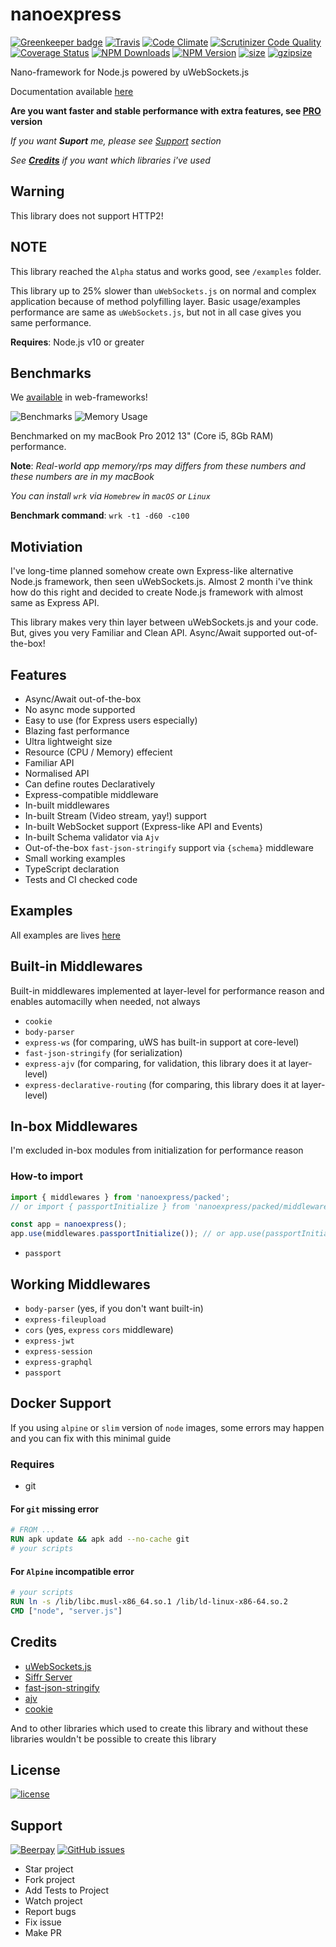 # nanoexpress

[![Greenkeeper badge](https://badges.greenkeeper.io/dalisoft/nanoexpress.svg)](https://greenkeeper.io/)
[![Travis](https://img.shields.io/travis/dalisoft/nanoexpress.svg)](http://github.com/dalisoft/nanoexpress)
[![Code Climate](https://codeclimate.com/github/dalisoft/nanoexpress/badges/gpa.svg)](https://codeclimate.com/github/dalisoft/nanoexpress)
[![Scrutinizer Code Quality](https://scrutinizer-ci.com/g/dalisoft/nanoexpress/badges/quality-score.png?b=master)](https://scrutinizer-ci.com/g/dalisoft/nanoexpress/?branch=master)
[![Coverage Status](https://coveralls.io/repos/github/dalisoft/nanoexpress/badge.svg?branch=master)](https://coveralls.io/github/dalisoft/nanoexpress?branch=master)
[![NPM Downloads](https://img.shields.io/npm/dm/nanoexpress.svg)](https://npmjs.org/package/nanoexpress)
[![NPM Version](https://img.shields.io/npm/v/nanoexpress.svg)](https://npmjs.org/package/nanoexpress)
[![size](https://img.badgesize.io/https://unpkg.com/nanoexpress)](http://unpkg.com/nanoexpress)
[![gzipsize](https://img.badgesize.io/https://unpkg.com/nanoexpress?compression=gzip)](http://unpkg.com/nanoexpress)

Nano-framework for Node.js powered by uWebSockets.js

Documentation available [here](https://github.com/dalisoft/nanoexpress/blob/master/docs/index.md)

**Are you want faster and stable performance with extra features, see [PRO](https://github.com/dalisoft/nanoexpress/tree/pro) version**

_If you want **Suport** me, please see [Support](#support) section_

_See [**Credits**](#credits) if you want which libraries i've used_

## Warning

This library does not support HTTP2!

## NOTE

This library reached the `Alpha` status and works good, see `/examples` folder.

This library up to 25% slower than `uWebSockets.js` on normal and complex application because of method polyfilling layer. Basic usage/examples performance are same as `uWebSockets.js`, but not in all case gives you same performance.

**Requires**: Node.js v10 or greater

## Benchmarks

We [available](https://github.com/the-benchmarker/web-frameworks) in web-frameworks!

![Benchmarks](https://github.com/dalisoft/nanoexpress/raw/master/.github/images/benchmark.png)
![Memory Usage](https://github.com/dalisoft/nanoexpress/raw/master/.github/images/memory.png)

Benchmarked on my macBook Pro 2012 13" (Core i5, 8Gb RAM) performance.

**Note**: _Real-world app memory/rps may differs from these numbers and these numbers are in my macBook_

_You can install `wrk` via `Homebrew` in `macOS` or `Linux`_

**Benchmark command**: `wrk -t1 -d60 -c100`

## Motiviation

I've long-time planned somehow create own Express-like alternative Node.js framework, then seen uWebSockets.js. Almost 2 month i've think how do this right and decided to create Node.js framework with almost same as Express API.

This library makes very thin layer between uWebSockets.js and your code. But, gives you very Familiar and Clean API. Async/Await supported out-of-the-box!

## Features

- Async/Await out-of-the-box
- No async mode supported
- Easy to use (for Express users especially)
- Blazing fast performance
- Ultra lightweight size
- Resource (CPU / Memory) effecient
- Familiar API
- Normalised API
- Can define routes Declaratively
- Express-compatible middleware
- In-built middlewares
- In-built Stream (Video stream, yay!) support
- In-built WebSocket support (Express-like API and Events)
- In-built Schema validator via `Ajv`
- Out-of-the-box `fast-json-stringify` support via `{schema}` middleware
- Small working examples
- TypeScript declaration
- Tests and CI checked code

## Examples

All examples are lives [here](https://github.com/dalisoft/nanoexpress/tree/master/examples)

## Built-in Middlewares

Built-in middlewares implemented at layer-level for performance reason and enables automacilly when needed, not always

- `cookie`
- `body-parser`
- `express-ws` (for comparing, uWS has built-in support at core-level)
- `fast-json-stringify` (for serialization)
- `express-ajv` (for comparing, for validation, this library does it at layer-level)
- `express-declarative-routing` (for comparing, this library does it at layer-level)

## In-box Middlewares

I'm excluded in-box modules from initialization for performance reason

### How-to import

```js
import { middlewares } from 'nanoexpress/packed';
// or import { passportInitialize } from 'nanoexpress/packed/middlewares';

const app = nanoexpress();
app.use(middlewares.passportInitialize()); // or app.use(passportInitialize());
```

- `passport`

## Working Middlewares

- `body-parser` (yes, if you don't want built-in)
- `express-fileupload`
- `cors` (yes, `express` `cors` middleware)
- `express-jwt`
- `express-session`
- `express-graphql`
- `passport`

## Docker Support

If you using `alpine` or `slim` version of `node` images, some errors may happen and you can fix with this minimal guide

### Requires

- git

#### For `git` missing error

```Dockerfile
# FROM ...
RUN apk update && apk add --no-cache git
# your scripts
```

#### For `Alpine` incompatible error

```Dockerfile
# your scripts
RUN ln -s /lib/libc.musl-x86_64.so.1 /lib/ld-linux-x86-64.so.2
CMD ["node", "server.js"]
```

## Credits

- [uWebSockets.js](https://github.com/uNetworking/uWebSockets.js)
- [Siffr Server](https://github.com/sifrr/sifrr/tree/master/packages/server/sifrr-server)
- [fast-json-stringify](https://github.com/fastify/fast-json-stringify)
- [ajv](https://ajv.js.org)
- [cookie](https://github.com/jshttp/cookie#readme)

And to other libraries which used to create this library and without these libraries wouldn't be possible to create this library

## License

[![license](https://img.shields.io/github/license/dalisoft/nanoexpress.svg)](https://github.com/dalisoft/nanoexpress/blob/master/LICENSE)

## Support

[![Beerpay](https://img.shields.io/beerpay/dalisoft/nanoexpress.svg)](https://beerpay.io/dalisoft/nanoexpress/)
[![GitHub issues](https://img.shields.io/github/issues/dalisoft/nanoexpress.svg)](http://github.com/dalisoft/nanoexpress/issues)

- Star project
- Fork project
- Add Tests to Project
- Watch project
- Report bugs
- Fix issue
- Make PR
